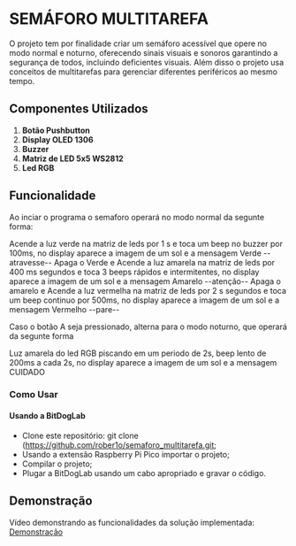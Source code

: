 # SEMÁFORO MULTITAREFA

O projeto tem por finalidade criar um semáforo acessível que opere no modo normal e noturno, oferecendo sinais visuais e sonoros garantindo a segurança de todos, incluindo deficientes visuais. Além disso o projeto usa conceitos de multitarefas para gerenciar diferentes periféricos ao mesmo tempo.

## Componentes Utilizados


1. **Botão Pushbutton**
2. **Display OLED 1306**
3. **Buzzer**
4. **Matriz de LED 5x5 WS2812** 
5. **Led RGB**

## Funcionalidade

Ao inciar o programa o semaforo operará no modo normal da segunte forma:

Acende a luz verde  na matriz de leds por 1 s e toca um beep no buzzer por 100ms, no display aparece a imagem de um sol e a mensagem Verde --atravesse--
Apaga o Verde e Acende a luz amarela  na matriz de leds por 400 ms segundos e toca 3 beeps rápidos e intermitentes, no display aparece a imagem de um sol e a mensagem Amarelo --atenção--
Apaga o amarelo e Acende a luz vermelha na matriz de leds por 2 s segundos e toca um beep continuo por 500ms, no display aparece a imagem de um sol e a mensagem Vermelho --pare--

Caso o botão A seja pressionado, alterna para o modo noturno, que operará da segunte forma

Luz amarela do led RGB piscando em um periodo de 2s, beep lento de 200ms a cada 2s, no display aparece a imagem de um sol e a mensagem CUIDADO

### Como Usar

#### Usando a BitDogLab

- Clone este repositório: git clone (https://github.com/rober1o/semaforo_multitarefa.git;
- Usando a extensão Raspberry Pi Pico importar o projeto;
- Compilar o projeto;
- Plugar a BitDogLab usando um cabo apropriado e gravar o código.

## Demonstração

<!-- TODO: adicionar link do vídeo -->
Vídeo demonstrando as funcionalidades da solução implementada: [Demonstração](https://youtu.be/LSdC7LYecy4)

